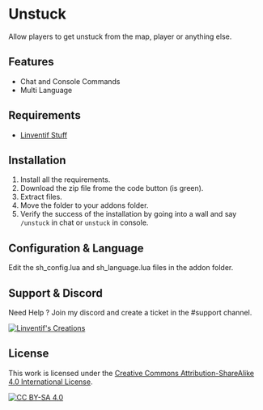 # Unstuck

Allow players to get unstuck from the map, player or anything else.

## Features

- Chat and Console Commands
- Multi Language

## Requirements

- [Linventif Stuff](https://steamcommunity.com/sharedfiles/filedetails/?id=2882747990)

## Installation

1. Install all the requirements.
2. Download the zip file frome the code button (is green).
3. Extract files.
4. Move the folder to your addons folder.
5. Verify the success of the installation by going into a wall and say `/unstuck` in chat or `unstuck` in console.

## Configuration & Language

Edit the sh_config.lua and sh_language.lua files in the addon folder.

## Support & Discord

Need Help ? Join my discord and create a ticket in the #support channel.

[![Linventif's Creations](https://i.imgur.com/Ro6EtDP.png)](https://linv.dev/discord)

## License

This work is licensed under the [Creative Commons Attribution-ShareAlike 4.0 International License](https://creativecommons.org/licenses/by-sa/4.0/).

[![CC BY-SA 4.0](https://i.imgur.com/OlWXFzL.png)](https://creativecommons.org/licenses/by-sa/4.0/)
